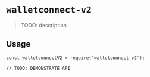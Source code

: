 # `walletconnect-v2`

> TODO: description

## Usage

```
const walletconnectV2 = require('walletconnect-v2');

// TODO: DEMONSTRATE API
```
